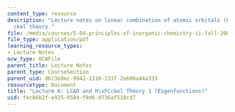 ```yaml
---
content_type: resource
description: "Lecture notes on linear combination of atomic orbitals (LCAOs) and H\xFC\
  ckel theory."
file: /media/courses/5-04-principles-of-inorganic-chemistry-ii-fall-2008/fec06b2fe9259584f9d6d736af518cd7_Lecture_6.pdf
file_type: application/pdf
learning_resource_types:
- Lecture Notes
ocw_type: OCWFile
parent_title: Lecture Notes
parent_type: CourseSection
parent_uid: d613e8ec-9942-1310-133f-2e600a44a333
resourcetype: Document
title: "Lecture 6: LCAO and H\xFCckel Theory 1 (Eigenfunctions)"
uid: fec06b2f-e925-9584-f9d6-d736af518cd7
---
```

